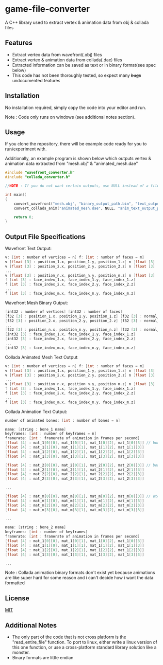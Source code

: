 # game-file-converter

A C++ library used to extract vertex & animation data from obj & collada files

## Features

- Extract vertex data from wavefront(.obj) files
- Extract vertex & animation data from collada(.dae) files
- Extracted information can be saved as text or in binary format(see spec below)
- This code has not been thoroughly tested, so expect many ~~bugs~~ undocumented features

## Installation

No installation required, simply copy the code into your editor and run.

Note : Code only runs on windows (see additional notes section).


## Usage

If you clone the repository, there will be example code ready for you to run/experiment with.

Additionally, an example program is shown below which outputs vertex & animation data extracted from "mesh.obj" & "animated_mesh.dae"

```c++
#include "wavefront_converter.h"
#include "collada_converter.h"

//NOTE : If you do not want certain outputs, use NULL instead of a file path

int main()
{
	convert_wavefront("mesh.obj", "binary_output_path.bin", "text_output_path.txt");
	convert_collada_anim("animated_mesh.dae", NULL, "anim_text_output_path.txt");

	return 0;
}
```

## Output File Specifications
Wavefront Text Output:

```c
v: [int : number of vertices = n] f: [int : number of faces = m]
v [float [3] : position_1.x, position_1.y, position_1.z] n [float [3] : normal_1.x, normal_1.y, normal_1.z]
v [float [3] : position_2.x, position_2.y, position_2.z] n [float [3] : normal_2.x, normal_2.y, normal_2.z]
...
v [float [3] : position_n.x, position_n.y, position_n.z] n [float [3] : normal_n.x, normal_n.y, normal_n.z]
f [int [3] : face_index_1.x, face_index_1.y, face_index_1.z]
f [int [3] : face_index_2.x, face_index_2.y, face_index_2.z]
...
f [int [3] : face_index_m.x, face_index_m.y, face_index_m.z]
```
Wavefront Mesh Binary Output:

```c
[int32 : number of vertices] [int32 : number of faces]
[f32 [3] : position_1.x, position_1.y, position_1.z] [f32 [3] : normal_1.x, normal_1.y, normal_1.z]
[f32 [3] : position_2.x, position_2.y, position_2.z] [f32 [3] : normal_2.x, normal_2.y, normal_2.z]
...
[f32 [3] : position_n.x, position_n.y, position_n.z] [f32 [3] : normal_n.x, normal_n.y, normal_n.z]
[int32 [3] : face_index_1.x, face_index_1.y, face_index_1.z]
[int32 [3] : face_index_2.x, face_index_2.y, face_index_2.z]
...
[int32 [3] : face_index_m.x, face_index_m.y, face_index_m.z]
```

Collada Animated Mesh Text Output:

```c
v: [int : number of vertices = n] f: [int : number of faces = m]
v [float [3] : position_1.x, position_1.y, position_1.z] n [float [3] : normal_1.x, normal_1.y, normal_1.z] w [float [3] : weight_1.x, weight_1.y, weight_1.z] b [int [3] : bone_id_1.x, bone_id_1.y, bone_id_1.z]
v [float [3] : position_2.x, position_2.y, position_2.z] n [float [3] : normal_2.x, normal_2.y, normal_2.z] w [float [3] : weight_2.x, weight_2.y, weight_2.z] b [int [3] : bone_id_2.x, bone_id_2.y, bone_id_2.z]
...
v [float [3] : position_n.x, position_n.y, position_n.z] n [float [3] : normal_n.x, normal_n.y, normal_n.z] w [float [3] : weight_n.x, weight_n.y, weight_n.z] b [int [3] : bone_id_n.x, bone_id_n.y, bone_id_n.z]
f [int [3] : face_index_1.x, face_index_1.y, face_index_1.z]
f [int [3] : face_index_2.x, face_index_2.y, face_index_2.z]
...
f [int [3] : face_index_m.x, face_index_m.y, face_index_m.z]
```

Collada Animation Text Output:

```c
number of animated bones: [int : number of bones = n]

name: [string : bone_1 name]
keyframes: [int : number of keyframes = m]
framerate: [int : framerate of animation in frames per second]
[float [4] : mat_1[0][0], mat_1[0][1], mat_1[0][2], mat_1[0][3]] // bone-space transforms for keyframe 1
[float [4] : mat_1[1][0], mat_1[1][1], mat_1[1][2], mat_1[1][3]]
[float [4] : mat_1[2][0], mat_1[2][1], mat_1[2][2], mat_1[2][3]]
[float [4] : mat_1[3][0], mat_1[3][1], mat_1[3][2], mat_1[3][3]]

[float [4] : mat_2[0][0], mat_2[0][1], mat_2[0][2], mat_2[0][3]] // bone-space transforms for keyframe 2 
[float [4] : mat_2[1][0], mat_2[1][1], mat_2[1][2], mat_2[1][3]]
[float [4] : mat_2[2][0], mat_2[2][1], mat_2[2][2], mat_2[2][3]]
[float [4] : mat_2[3][0], mat_2[3][1], mat_2[3][2], mat_2[3][3]]

...

[float [4] : mat_m[0][0], mat_m[0][1], mat_m[0][2], mat_m[0][3]] // etc.
[float [4] : mat_m[1][0], mat_m[1][1], mat_m[1][2], mat_m[1][3]]
[float [4] : mat_m[2][0], mat_m[2][1], mat_m[2][2], mat_m[2][3]]
[float [4] : mat_m[3][0], mat_m[3][1], mat_m[3][2], mat_m[3][3]]

...

name: [string : bone_2 name]
keyframes: [int : number of keyframes]
framerate: [int : framerate of animation in frames per second]
[float [4] : mat_1[0][0], mat_1[0][1], mat_1[0][2], mat_1[0][3]]
[float [4] : mat_1[1][0], mat_1[1][1], mat_1[1][2], mat_1[1][3]]
[float [4] : mat_1[2][0], mat_1[2][1], mat_1[2][2], mat_1[2][3]]
[float [4] : mat_1[3][0], mat_1[3][1], mat_1[3][2], mat_1[3][3]]

...
```

Note : Collada animation binary formats don't exist yet because animations are like super hard for some reason and i can't decide how i want the data formatted

## License
[MIT](https://choosealicense.com/licenses/mit/)

## Additional Notes
- The only part of the code that is not cross platform is the "read_entire_file" function. To port to linux, either write a linux version of this one function, or use a cross-platform standard library solution like a monster.
- Binary formats are little endian